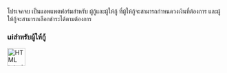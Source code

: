 โปรเจคจบ 
เป็นแอพแพตฟอร์มสำหรับ ผู้กู้และผู้ให้กู้ ที่ผู้ให้กู้จะสามารถกำหนดวงเงินที่ต้องการ และผู้ให้กู้จะสามารถเลือกชำระได้ตามต้องการ

<p><h3>uiสำหรับผู้ให้กู้</h3></p>
<a href="default.asp"><img src="smiley.gif" alt="HTML tutorial" style="width:42px;height:42px;"></a>
